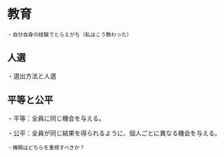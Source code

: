 
# 教育

    ・自分自身の経験でとらえがち（私はこう教わった）

## 人選

・選出方法と人選

## 平等と公平

・平等：全員に同じ機会を与える。

・公平：全員が同じ結果を得られるように、個人ごとに異なる機会を与える。

    ・機関はどちらを重視すべきか？
